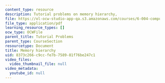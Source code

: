 ```yaml
---
content_type: resource
description: Tutorial problems on memory hierarchy,
file: https://ol-ocw-studio-app-qa.s3.amazonaws.com/courses/6-004-computation-structures-spring-2009/8373c266c9ccfe7b758981f76be247c1_MIT6_004s09_tutor15.pdf
file_type: application/pdf
learning_resource_types: []
ocw_type: OCWFile
parent_title: Tutorial Problems
parent_type: CourseSection
resourcetype: Document
title: Memory hierarchy
uid: 8373c266-c9cc-fe7b-7589-81f76be247c1
video_files:
  video_thumbnail_file: null
video_metadata:
  youtube_id: null
---
```

